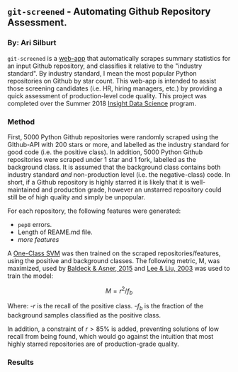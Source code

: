 ## ```git-screened``` - Automating Github Repository Assessment.
### By: Ari Silburt
```git-screened``` is a [web-app](http://git-screened.icu/) that automatically scrapes summary statistics for an input Github repository, and classifies it relative to the "industry standard". By industry standard, I mean the most popular Python repositories on Github by star count. This web-app is intended to assist those screening candidates (i.e. HR, hiring managers, etc.) by providing a quick assessment of production-level code quality. This project was completed over the Summer 2018 [Insight Data Science](https://www.insightdatascience.com/) program.

### Method
First, 5000 Python Github repositories were randomly scraped using the GIthub-API with 200 stars or more, and labelled as the industry standard for good code (i.e. the positive class). In addition, 5000 Python Github repositories were scraped under 1 star and 1 fork, labelled as the background class. It is assumed that the background class contains both industry standard *and* non-production level (i.e. the negative-class) code. In short, if a Github repository is highly starred it is likely that it is well-maintained and production grade, however an unstarred repository could still be of high quality and simply be unpopular. 

For each repository, the following features were generated:
- ```pep8``` errors.
- Length of REAME.md file.
- *more features*

A [One-Class SVM](http://scikit-learn.org/stable/auto_examples/svm/plot_oneclass.html) was then trained on the scraped repositories/features, using the positive and background classes. The following metric, M, was maximized, used by [Baldeck & Asner, 2015](https://ieeexplore.ieee.org/document/6891145/) and [Lee & Liu, 2003](https://www.aaai.org/Papers/ICML/2003/ICML03-060.pdf) was used to train the model:

$$
M = r^2 / f_b
$$

Where:
-$r$ is the recall of the positive class.
-$f_b$ is the fraction of the background samples classified as the positive class.

In addition, a constraint of $r > 85\%$ is added, preventing solutions of low recall from being found, which would go against the intuition that most highly starred repositories are of production-grade quality. 

### Results


